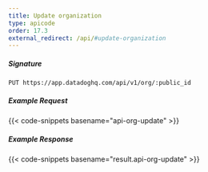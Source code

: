 ```yaml
---
title: Update organization
type: apicode
order: 17.3
external_redirect: /api/#update-organization
---
```


##### Signature

`PUT https://app.datadoghq.com/api/v1/org/:public_id`

##### Example Request

{{< code-snippets basename="api-org-update" >}}

##### Example Response

{{< code-snippets basename="result.api-org-update" >}}

